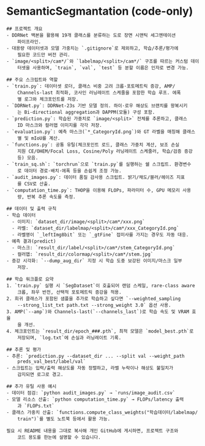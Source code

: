 # SemanticSegmantation (code-only)

    ## 프로젝트 개요
    - DDRNet 백본을 활용해 19개 클래스를 분류하는 도로 장면 시맨틱 세그멘테이션
        파이프라인.
    - 대용량 데이터셋과 모델 가중치는 `.gitignore`로 제외하고, 학습/추론/평가에
        필요한 코드만 버전 관리.
    - `image/<split>/cam*/`와 `labelmap/<split>/cam*/` 구조를 따르는 커스텀 데이
        터셋을 사용하며, `train`, `val`, `test` 등 분할 이름은 인자로 변경 가능.

    ## 주요 스크립트와 역할
    - `train.py`: 데이터셋 로더, 클래스 비중 고려 크롭·포토메트릭 증강, AMP/
        Channels-last 최적화, 코사인 러닝레이트 스케줄을 포함한 학습 루프. 에폭
        별 로그와 체크포인트를 저장.
    - `DDRNet.py`: DDRNet-23s 기반 모델 정의. 하이·로우 해상도 브랜치를 왕복시키
        는 Bi-directional aggregation과 DAPPM(모듈) 구성 포함.
    - `prediction.py`: 학습된 가중치로 `image/<split>` 전체를 추론하고, 클래스
        ID 마스크와 컬러맵 이미지를 각각 저장.
    - `evaluation.py`: 예측 마스크(`*_CategoryId.png`)와 GT 라벨을 매칭해 클래스
        별 및 mIoU를 계산.
    - `functions.py`: 공통 유틸(체크포인트 로드, 클래스 가중치 계산, 보조 손실
        지원 CE/OHEM/Focal Loss, Cosine/Poly 러닝레이트 스케줄러, 학습/검증 증강
        등) 모음.
    - `train_sq.sh`: `torchrun`으로 `train.py`를 실행하는 쉘 스크립트. 환경변수
        로 데이터 경로·배치·에폭 등을 손쉽게 조정 가능.
    - `audit_images.py`: 데이터 품질 감사용 스크립트. 밝기/채도/블러/헤이즈 지표
        를 CSV로 산출.
    - `computation_time.py`: THOP을 이용해 FLOPs, 파라미터 수, GPU 메모리 사용
        량, 반복 추론 속도를 측정.

    ## 데이터 및 출력 규칙
    - 학습 데이터
      - 이미지: `dataset_dir/image/<split>/cam*/xxx.png`
      - 라벨: `dataset_dir/labelmap/<split>/cam*/xxx_CategoryId.png`
      - 라벨명이 `_leftImg8bit` 또는 `_gtFine` 접미사를 가지는 경우도 자동 대응.
    - 예측 결과(predict)
      - 마스크: `result_dir/label/<split>/cam*/stem_CategoryId.png`
      - 컬러맵: `result_dir/colormap/<split>/cam*/stem.jpg`
    - 증강 시각화: `--dump_aug_dir` 지정 시 학습 도중 보강된 이미지/마스크 일부
        저장.

    ## 학습 워크플로 요약
    1. `train.py` 실행 시 `SegDataset`이 호출되어 랜덤 스케일, rare-class aware
        크롭, 좌우 반전, 선택적 포토메트릭 증강을 적용.
    2. 희귀 클래스가 포함된 샘플을 추가로 학습하고 싶다면 `--weighted_sampling
        --strong_list_txt path.txt --strong_weight 3.0` 옵션 사용.
    3. AMP(`--amp`)와 Channels-last(`--channels_last`)로 학습 속도 및 VRAM 효율
        을 개선.
    4. 체크포인트는 `result_dir/epoch_###.pth`, 최적 모델은 `model_best.pth`로
        저장되며, `log.txt`에 손실과 러닝레이트 기록.

    ## 추론 및 평가
    - 추론: `prediction.py --dataset_dir ... --split val --weight_path
        preds_val_best/label/val`
    - 스크립트는 입력/출력 해상도를 자동 정렬하고, 라벨 누락이나 해상도 불일치가
        감지되면 로그로 경고.

    ## 추가 유틸 사용 예시
    - 데이터 점검: `python audit_images.py` → `runs/image_audit.csv`
    - 모델 리소스 산출: `python computation_time.py` → FLOPs/latency 출력
        과 `FLOPs.txt`
    - 클래스 가중치 산출: `functions.compute_class_weights("학습데이터/labelmap/
        train")`를 별도 노트북 등에서 활용 가능.

    필요 시 README 내용을 그대로 복사해 개인 GitHub에 게시하면, 프로젝트 구조와
        코드 용도를 한눈에 설명할 수 있습니다.

